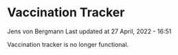 Vaccination Tracker
================
Jens von Bergmann
Last updated at 27 April, 2022 - 16:51

Vaccination tracker is no longer functional.
